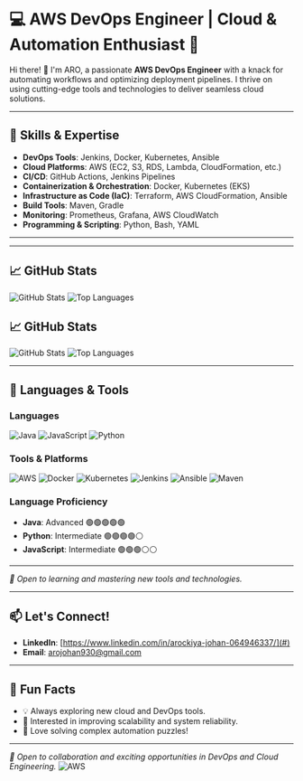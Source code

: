 # 💻 AWS DevOps Engineer | Cloud & Automation Enthusiast 🌟

Hi there! 👋 I'm ARO, a passionate **AWS DevOps Engineer** with a knack for automating workflows and optimizing deployment pipelines. I thrive on using cutting-edge tools and technologies to deliver seamless cloud solutions.

---

## 🚀 Skills & Expertise
- **DevOps Tools**: Jenkins, Docker, Kubernetes, Ansible
- **Cloud Platforms**: AWS (EC2, S3, RDS, Lambda, CloudFormation, etc.)
- **CI/CD**: GitHub Actions, Jenkins Pipelines
- **Containerization & Orchestration**: Docker, Kubernetes (EKS)
- **Infrastructure as Code (IaC)**: Terraform, AWS CloudFormation, Ansible
- **Build Tools**: Maven, Gradle
- **Monitoring**: Prometheus, Grafana, AWS CloudWatch
- **Programming & Scripting**: Python, Bash, YAML

---

---

## 📈 GitHub Stats
![GitHub Stats](https://github-readme-stats.vercel.app/api?username=YourGitHubUsername&show_icons=true&theme=radical)
![Top Languages](https://github-readme-stats.vercel.app/api/top-langs/?username=YourGitHubUsername&layout=compact&theme=radical)



## 📈 GitHub Stats

![GitHub Stats](https://github-readme-stats.vercel.app/api?username=YourGitHubUsername&show_icons=true&theme=radical)
![Top Languages](https://github-readme-stats.vercel.app/api/top-langs/?username=YourGitHubUsername&layout=compact&theme=radical)

---

## 🌟 Languages & Tools

### Languages
![Java](https://img.shields.io/badge/Java-ED8B00?style=for-the-badge&logo=java&logoColor=white)
![JavaScript](https://img.shields.io/badge/JavaScript-F7DF1E?style=for-the-badge&logo=javascript&logoColor=black)
![Python](https://img.shields.io/badge/Python-3776AB?style=for-the-badge&logo=python&logoColor=white)

### Tools & Platforms
![AWS](https://img.shields.io/badge/AWS-FF9900?style=for-the-badge&logo=amazonaws&logoColor=white)
![Docker](https://img.shields.io/badge/Docker-2496ED?style=for-the-badge&logo=docker&logoColor=white)
![Kubernetes](https://img.shields.io/badge/Kubernetes-326CE5?style=for-the-badge&logo=kubernetes&logoColor=white)
![Jenkins](https://img.shields.io/badge/Jenkins-D24939?style=for-the-badge&logo=jenkins&logoColor=white)
![Ansible](https://img.shields.io/badge/Ansible-EE0000?style=for-the-badge&logo=ansible&logoColor=white)
![Maven](https://img.shields.io/badge/Maven-C71A36?style=for-the-badge&logo=apachemaven&logoColor=white)

### Language Proficiency
- **Java**: Advanced 🟢🟢🟢🟢🟢
- **Python**: Intermediate 🟢🟢🟢🟢⚪
- **JavaScript**: Intermediate 🟢🟢🟢⚪⚪

---

*🚀 Open to learning and mastering new tools and technologies.*

---

## 📫 Let's Connect!
- **LinkedIn**: [https://www.linkedin.com/in/arockiya-johan-064946337/](#)
- **Email**: arojohan930@gmail.com
---

## 🌱 Fun Facts
- 💡 Always exploring new cloud and DevOps tools.
- 🎯 Interested in improving scalability and system reliability.
- 🧩 Love solving complex automation puzzles!

---

*🚀 Open to collaboration and exciting opportunities in DevOps and Cloud Engineering.*
![AWS](https://img.shields.io/badge/AWS-FF9900?style=for-the-badge&logo=amazonaws&logoColor=white)

